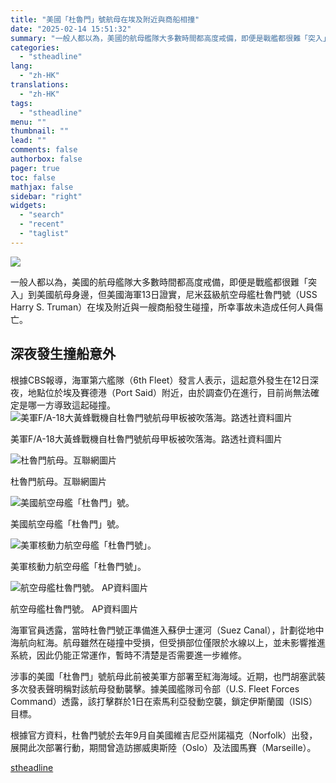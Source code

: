 ```yaml
---
title: "美國「杜魯門」號航母在埃及附近與商船相撞"
date: "2025-02-14 15:51:32"
summary: "一般人都以為，美國的航母艦隊大多數時間都高度戒備，即便是戰艦都很難「突入」到美..."
categories:
  - "stheadline"
lang:
  - "zh-HK"
translations:
  - "zh-HK"
tags:
  - "stheadline"
menu: ""
thumbnail: ""
lead: ""
comments: false
authorbox: false
pager: true
toc: false
mathjax: false
sidebar: "right"
widgets:
  - "search"
  - "recent"
  - "taglist"
---
```


![](https://image.stheadline.com/f/680p0/0x0/100/none/50d714449fb7581d7eff1aa469804788/stheadline/inewsmedia/20250214/_2025021415412262668.jpg)






一般人都以為，美國的航母艦隊大多數時間都高度戒備，即便是戰艦都很難「突入」到美國航母身邊，但美國海軍13日證實，尼米茲級航空母艦杜魯門號（USS Harry S. Truman）在埃及附近與一艘商船發生碰撞，所幸事故未造成任何人員傷亡。

深夜發生撞船意外
--------

根據CBS報導，海軍第六艦隊（6th Fleet）發言人表示，這起意外發生在12日深夜，地點位於埃及賽德港（Port Said）附近，由於調查仍在進行，目前尚無法確定是哪一方導致這起碰撞。
 ![美軍F/A-18大黃蜂戰機自杜魯門號航母甲板被吹落海。路透社資料圖片](https://image.hkhl.hk/f/1024p0/0x0/100/none/6748d6ac96b5816291c09f10dc2fbd67/2022-07/016_9.jpg)


美軍F/A-18大黃蜂戰機自杜魯門號航母甲板被吹落海。路透社資料圖片



 ![杜魯門航母。互聯網圖片](https://image.hkhl.hk/f/1024p0/0x0/100/none/05133deab57b7e3e76bb3c4b585280ea/2022-01/001_67.jpg)


杜魯門航母。互聯網圖片



 ![美國航空母艦「杜魯門」號。　
](https://image.hkhl.hk/f/1024p0/0x0/100/none/728207402829f42762a8ecf34f65645e/images/160405180516000000_1.jpg)


美國航空母艦「杜魯門」號。　



 ![美軍核動力航空母艦「杜魯門號」。　](https://image.hkhl.hk/f/1024p0/0x0/100/none/10bbca5a2e319c79f00860a470b1fb06/images/i_src_202713420.jpg)


美軍核動力航空母艦「杜魯門號」。　



 ![航空母艦杜魯門號。 AP資料圖片](https://image.hkhl.hk/f/1024p0/0x0/100/none/ff2799fda083cb56147c1681b4bd592f/_2020041416490750578_popup.jpg)


航空母艦杜魯門號。 AP資料圖片




海軍官員透露，當時杜魯門號正準備進入蘇伊士運河（Suez Canal），計劃從地中海航向紅海。航母雖然在碰撞中受損，但受損部位僅限於水線以上，並未影響推進系統，因此仍能正常運作，暫時不清楚是否需要進一步維修。

涉事的美國「杜魯門」號航母此前被美軍方部署至紅海海域。近期，也門胡塞武裝多次發表聲明稱對該航母發動襲擊。據美國艦隊司令部（U.S. Fleet Forces Command）透露，該打擊群於1日在索馬利亞發動空襲，鎖定伊斯蘭國（ISIS）目標。

根據官方資料，杜魯門號於去年9月自美國維吉尼亞州諾福克（Norfolk）出發，展開此次部署行動，期間曾造訪挪威奧斯陸（Oslo）及法國馬賽（Marseille）。

[stheadline](https://std.stheadline.com/realtime/article/2052778/即時-國際-美國-杜魯門-號航母在埃及附近與商船相撞)
